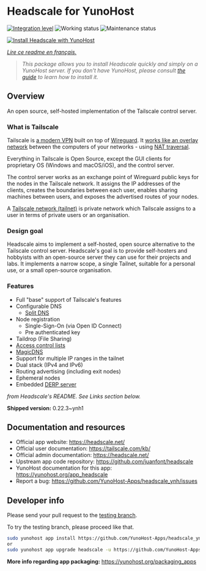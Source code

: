 <!--
N.B.: This README was automatically generated by https://github.com/YunoHost/apps/tree/master/tools/README-generator
It shall NOT be edited by hand.
-->

# Headscale for YunoHost

[![Integration level](https://dash.yunohost.org/integration/headscale.svg)](https://dash.yunohost.org/appci/app/headscale) ![Working status](https://ci-apps.yunohost.org/ci/badges/headscale.status.svg) ![Maintenance status](https://ci-apps.yunohost.org/ci/badges/headscale.maintain.svg)

[![Install Headscale with YunoHost](https://install-app.yunohost.org/install-with-yunohost.svg)](https://install-app.yunohost.org/?app=headscale)

*[Lire ce readme en français.](./README_fr.md)*

> *This package allows you to install Headscale quickly and simply on a YunoHost server.
If you don't have YunoHost, please consult [the guide](https://yunohost.org/#/install) to learn how to install it.*

## Overview

An open source, self-hosted implementation of the Tailscale control server.

### What is Tailscale

Tailscale is [a modern VPN](https://tailscale.com/) built on top of
[Wireguard](https://www.wireguard.com/).
It [works like an overlay network](https://tailscale.com/blog/how-tailscale-works/)
between the computers of your networks - using
[NAT traversal](https://tailscale.com/blog/how-nat-traversal-works/).

Everything in Tailscale is Open Source, except the GUI clients for proprietary OS
(Windows and macOS/iOS), and the control server.

The control server works as an exchange point of Wireguard public keys for the
nodes in the Tailscale network. It assigns the IP addresses of the clients,
creates the boundaries between each user, enables sharing machines between users,
and exposes the advertised routes of your nodes.

A [Tailscale network (tailnet)](https://tailscale.com/kb/1136/tailnet/) is private
network which Tailscale assigns to a user in terms of private users or an
organisation.

### Design goal

Headscale aims to implement a self-hosted, open source alternative to the Tailscale
control server.
Headscale's goal is to provide self-hosters and hobbyists with an open-source
server they can use for their projects and labs.
It implements a narrow scope, a single Tailnet, suitable for a personal use, or a small
open-source organisation.

### Features


- Full "base" support of Tailscale's features
- Configurable DNS
  - [Split DNS](https://tailscale.com/kb/1054/dns/#using-dns-settings-in-the-admin-console)
- Node registration
  - Single-Sign-On (via Open ID Connect)
  - Pre authenticated key
- Taildrop (File Sharing)
- [Access control lists](https://tailscale.com/kb/1018/acls/)
- [MagicDNS](https://tailscale.com/kb/1081/magicdns)
- Support for multiple IP ranges in the tailnet
- Dual stack (IPv4 and IPv6)
- Routing advertising (including exit nodes)
- Ephemeral nodes
- Embedded [DERP server](https://tailscale.com/blog/how-tailscale-works/#encrypted-tcp-relays-derp)

*from Headscale's README. See Links section below.*


**Shipped version:** 0.22.3~ynh1
## Documentation and resources

* Official app website: <https://headscale.net/>
* Official user documentation: <https://tailscale.com/kb/>
* Official admin documentation: <https://headscale.net/>
* Upstream app code repository: <https://github.com/juanfont/headscale>
* YunoHost documentation for this app: <https://yunohost.org/app_headscale>
* Report a bug: <https://github.com/YunoHost-Apps/headscale_ynh/issues>

## Developer info

Please send your pull request to the [testing branch](https://github.com/YunoHost-Apps/headscale_ynh/tree/testing).

To try the testing branch, please proceed like that.

``` bash
sudo yunohost app install https://github.com/YunoHost-Apps/headscale_ynh/tree/testing --debug
or
sudo yunohost app upgrade headscale -u https://github.com/YunoHost-Apps/headscale_ynh/tree/testing --debug
```

**More info regarding app packaging:** <https://yunohost.org/packaging_apps>
